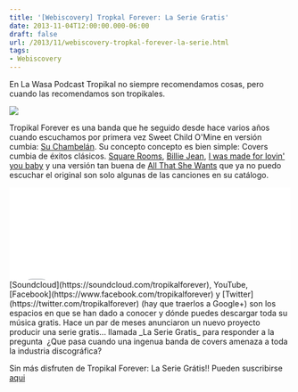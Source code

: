 ```yaml
---
title: '[Webiscovery] Tropkal Forever: La Serie Gratis'
date: 2013-11-04T12:00:00.000-06:00
draft: false
url: /2013/11/webiscovery-tropkal-forever-la-serie.html
tags: 
- Webiscovery
---
```


En La Wasa Podcast Tropikal no siempre recomendamos cosas, pero cuando las recomendamos son tropikales.  
  

[![](http://www.tropikalforever.com/wp-content/uploads/2013/04/tokin_atlantico.jpg)](http://www.tropikalforever.com/wp-content/uploads/2013/04/tokin_atlantico.jpg)

Tropikal Forever es una banda que he seguido desde hace varios años cuando escuchamos por primera vez Sweet Child O'Mine en versión cumbia: [Su Chambelán](https://soundcloud.com/tropikalforever/suchambelan). Su concepto concepto es bien simple: Covers cumbia de éxitos clásicos. [Square Rooms](https://soundcloud.com/tropikalforever/nohayluz), [Billie Jean](https://soundcloud.com/tropikalforever/elmedu), [I was made for lovin' you baby](https://soundcloud.com/tropikalforever/aguaswey) y una versión tan buena de [All That She Wants](https://soundcloud.com/tropikalforever/voyhaciaelmar) que ya no puedo escuchar el original son solo algunas de las canciones en su catálogo.  
  
<iframe frameborder="no" height="166" scrolling="no" src="//w.soundcloud.com/player/?url=https%3A//api.soundcloud.com/tracks/41914135" width="100%"></iframe>[Soundcloud](https://soundcloud.com/tropikalforever), YouTube, [Facebook](https://www.facebook.com/tropikalforever) y [Twitter](https://twitter.com/tropikalforever) (hay que traerlos a Google+) son los espacios en que se han dado a conocer y dónde puedes descargar toda su música gratis. Hace un par de meses anunciaron un nuevo proyecto producir una serie gratis... llamada _La Serie Gratis_ para responder a la pregunta  ¿Que pasa cuando una ingenua banda de covers amenaza a toda la industria discográfica?  
  

  
Sin más disfruten de Tropikal Forever: La Serie Grátis!! Pueden suscribirse [aqui](https://www.youtube.com/user/laseriegratis?feature=watch)
